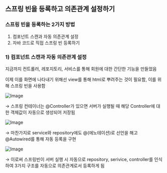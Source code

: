 ## 스프링 빈을 등록하고 의존관계 설정하기

### 스프링 빈을 등록하는 2가지 방법

1. 컴포넌트 스캔과 자동 의존관계 설정
2. 자바 코드로 직접 스프링 빈 등록하기

### 1) 컴포넌트 스캔과 자동 의존관계 설정

지금까지 컨트롤러, 레포지토리, 서비스를 통해 회원에 대한 간단한 기능을 만들었음

이제 이를 화면에 나타내기 위해선 view를 통해 html로 뿌려주는 것이 필요함, 이를 위해 스프링 빈을 사용함

![Image](https://github.com/user-attachments/assets/b5ea441a-ced0-483f-80ad-985ba8051d52)

→ 스프링 컨테이너는 @Controller가 있으면 서버가 실행될 때 해당 Controller에 대한 객체값이 자동으로 생성되어 저장됨

![Image](https://github.com/user-attachments/assets/e04ea1a7-3d5f-4405-94b0-7ae96ecb9f22)

→ 마찬가지로 service와 repository에도 @(에노테이션)로 선언을 해고 @Autowired를 통해 자동 등록을 구현

![Image](https://github.com/user-attachments/assets/e1dc1ab7-bfdc-4aff-bc0b-0cd2d546f5e4)

→ 이로써 스프링빈이 서버 실행 시 자동으로 repository, serivice, controller를 인식하여 3가지 구조를 자동으로 의존관계로서 등록하게 됨